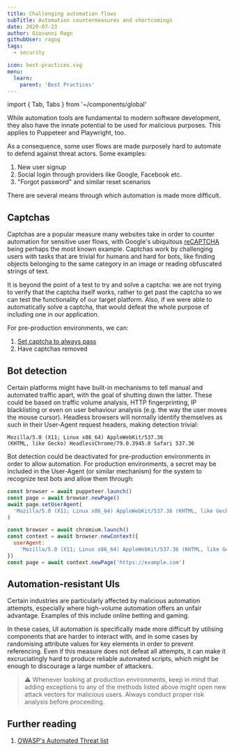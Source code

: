 ```yaml
---
title: Challenging automation flows
subTitle: Automation countermeasures and shortcomings
date: 2020-07-23
author: Giovanni Rago
githubUser: ragog
tags:
  - security

icon: best-practices.svg
menu:
  learn:
    parent: 'Best Practices'
---
```


import { Tab, Tabs } from '~/components/global'

While automation tools are fundamental to modern software development, they also have the innate potential to be used for malicious purposes. This applies to Puppeteer and Playwright, too.

<!-- more -->

As a consequence, some user flows are made purposely hard to automate to defend against threat actors. Some examples:

1. New user signup
2. Social login through providers like Google, Facebook etc.
3. "Forgot password" and similar reset scenarios

<!-- more -->

There are several means through which automation is made more difficult.

## Captchas

Captchas are a popular measure many websites take in order to counter automation for sensitive user flows, with Google's ubiquitous [reCAPTCHA](https://www.google.com/recaptcha/intro/v3.html) being perhaps the most known example. Captchas work by challenging users with tasks that are trivial for humans and hard for bots, like finding objects belonging to the same category in an image or reading obfuscated strings of text.

It is beyond the point of a test to try and solve a captcha: we are not trying to verify that the captcha itself works, rather to get past the captcha so we can test the functionality of our target platform. Also, if we were able to automatically solve a captcha, that would defeat the whole purpose of including one in our application.

For pre-production environments, we can:

1. [Set captcha to always pass](https://developers.google.com/recaptcha/docs/faq#id-like-to-run-automated-tests-with-recaptcha.-what-should-i-do)
2. Have captchas removed

## Bot detection

Certain platforms might have built-in mechanisms to tell manual and automated traffic apart, with the goal of shutting down the latter. These could be based on traffic volume analysis, HTTP fingerprinting, IP blacklisting or even on user behaviour analysis (e.g. the way the user moves the mouse cursor). Headless browsers will normally identify themselves as such in their User-Agent request headers, making detection trivial:

```
Mozilla/5.0 (X11; Linux x86_64) AppleWebKit/537.36
(KHTML, like Gecko) HeadlessChrome/79.0.3945.0 Safari 537.36
```

Bot detection could be deactivated for pre-production environments in order to allow automation. For production environments, a secret may be included in the User-Agent (or similar mechanism) for the system to recognize test bots and allow them through:

<Tabs>
<Tab title="Puppeteer">

```js
const browser = await puppeteer.launch()
const page = await browser.newPage()
await page.setUserAgent(
  'Mozilla/5.0 (X11; Linux x86_64) AppleWebKit/537.36 (KHTML, like Gecko) HeadlessChrome/79.0.3945.0 Safari 537.36 Secret/<MY_SECRET>'
)
```

</Tab>
<Tab title="Playwright">

```js
const browser = await chromium.launch()
const context = await browser.newContext({
  userAgent:
    'Mozilla/5.0 (X11; Linux x86_64) AppleWebKit/537.36 (KHTML, like Gecko) HeadlessChrome/79.0.3945.0 Safari 537.36 Secret/<MY_SECRET>',
})
const page = await context.newPage('https://example.com')
```

</Tab>
</Tabs>

## Automation-resistant UIs

Certain industries are particularly affected by malicious automation attempts, especially where high-volume automation offers an unfair advantage. Examples of this include online betting and gaming.

In these cases, UI automation is specifically made more difficult by utilising components that are harder to interact with, and in some cases by randomising attribute values for key elements in order to prevent referencing. Even if this measure does not defeat all attempts, it can make it excruciatingly hard to produce reliable automated scripts, which might be enough to discourage a large number of attackers.

> ⚠️ Whenever looking at production environments, keep in mind that adding exceptions to any of the methods listed above might open new attack vectors for malicious users. Always conduct proper risk analysis before proceeding.

## Further reading

1. [OWASP's Automated Threat list](https://wiki.owasp.org/index.php/Category:Automated_Threat)
